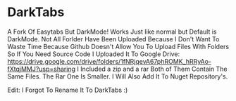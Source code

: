# DarkTabs
A Fork Of Easytabs But DarkMode!
Works Just like normal but Default is DarkMode.
Not All Forlder Have Been Uploaded Because I Don't Want To Waste Time Because Github Doesn't Allow You To
Upload Files With Folders
So If You Need Source Code I Uploaded It To Google Drive: https://drive.google.com/drive/folders/1fNRjqevA67phROMK_hRRyAo-fXtqjMMJ?usp=sharing
I Included a zip and a rar Both of Them Contain The Same Files.
The Rar One Is Smaller.
I Will Also Add It To Nuget Repository's.

Edit: I Forgot To Rename It To DarkTabs :)
